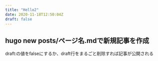```yaml
---
title: "Hello2"
date: 2020-11-18T12:50:04Z
draft: false
---
```



## hugo new posts/ページ名.mdで新規記事を作成


draft:の値をfalseにするか、draft行をまるごと削除すれば記事が公開される